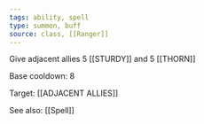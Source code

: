 ```yaml
---
tags: ability, spell
type: summon, buff
source: class, [[Ranger]]
---
```


Give adjacent allies 5 [[STURDY]] and 5 [[THORN]]

Base cooldown: 8

Target: [[ADJACENT ALLIES]]

See also: [[Spell]]